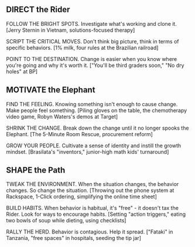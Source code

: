 
## DIRECT the Rider

FOLLOW THE BRIGHT SPOTS.
Investigate what's working and clone it.
[Jerry Sternin in Vietnam, solutions-focused therapy]

SCRIPT THE CRITICAL MOVES.
Don't think big picture, think in terms of specific behaviors.
[1% milk, four rules at the Brazilian railroad]

POINT TO THE DESTINATION.
Change is easier when you know where you're going and why it's worth it.
["You'll be third graders soon," "No dry holes" at BP]

## MOTIVATE the Elephant

FIND THE FEELING.
Knowing something isn't enough to cause change. Make people feel something.
[Piling gloves on the table, the chemotherapy video game, Robyn Waters's
demos at Target]

SHRINK THE CHANGE.
Break down the change until it no longer spooks the Elephant.
[The 5-Minute Room Rescue, procurement reform]

GROW YOUR PEOPLE.
Cultivate a sense of identity and instill the growth mindset.
[Brasilata's "inventors," junior-high math kids' turnaround]

## SHAPE the Path

TWEAK THE ENVIRONMENT.
When the situation changes, the behavior changes. So change the situation.
[Throwing out the phone system at Rackspace, 1-Click ordering,
simplifying the online time sheet]

BUILD HABITS.
When behavior is habitual, it's "free" - it doesn't tax the Rider.
Look for ways to encourage habits.
[Setting "action triggers," eating two bowls of soup while dieting,
using checklists]

RALLY THE HERD.
Behavior is contagious. Help it spread.
["Fataki" in Tanzania, "free spaces" in hospitals, seeding the tip jar]
